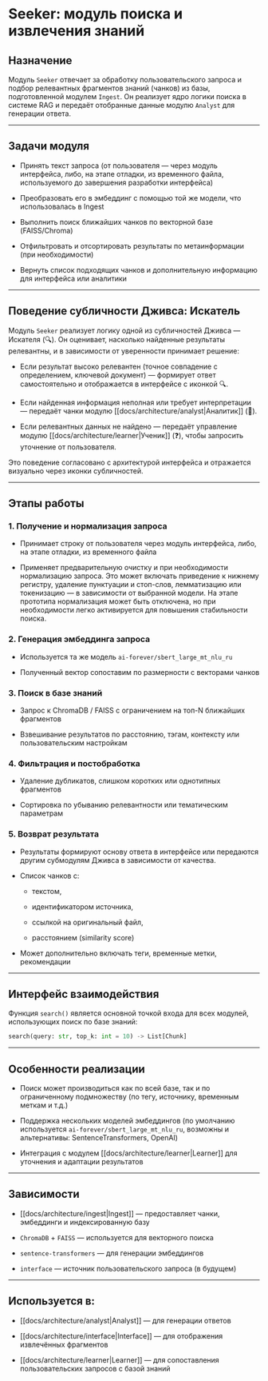 # Seeker: модуль поиска и извлечения знаний

## Назначение

Модуль `Seeker` отвечает за обработку пользовательского запроса и подбор релевантных фрагментов знаний (чанков) из базы, подготовленной модулем `Ingest`. Он реализует ядро логики поиска в системе RAG и передаёт отобранные данные модулю `Analyst` для генерации ответа.

---

## Задачи модуля

- Принять текст запроса (от пользователя — через модуль интерфейса, либо, на этапе отладки, из временного файла, используемого до завершения разработки интерфейса)
    
- Преобразовать его в эмбеддинг с помощью той же модели, что использовалась в Ingest
    
- Выполнить поиск ближайших чанков по векторной базе (FAISS/Chroma)
    
- Отфильтровать и отсортировать результаты по метаинформации (при необходимости)
    
- Вернуть список подходящих чанков и дополнительную информацию для интерфейса или аналитики
    

---

## Поведение субличности Дживса: Искатель

Модуль `Seeker` реализует логику одной из субличностей Дживса — Искателя (🔍). Он оценивает, насколько найденные результаты релевантны, и в зависимости от уверенности принимает решение:

- Если результат высоко релевантен (точное совпадение с определением, ключевой документ) — формирует ответ самостоятельно и отображается в интерфейсе с иконкой 🔍.
    
- Если найденная информация неполная или требует интерпретации — передаёт чанки модулю [[docs/architecture/analyst|Аналитик]] (🧠).
    
- Если релевантных данных не найдено — передаёт управление модулю [[docs/architecture/learner|Ученик]] (❓), чтобы запросить уточнение от пользователя.
    

Это поведение согласовано с архитектурой интерфейса и отражается визуально через иконки субличностей.

---

## Этапы работы

### 1. Получение и нормализация запроса

- Принимает строку от пользователя через модуль интерфейса, либо, на этапе отладки, из временного файла
    
- Применяет предварительную очистку и при необходимости нормализацию запроса. Это может включать приведение к нижнему регистру, удаление пунктуации и стоп-слов, лемматизацию или токенизацию — в зависимости от выбранной модели. На этапе прототипа нормализация может быть отключена, но при необходимости легко активируется для повышения стабильности поиска.
    

### 2. Генерация эмбеддинга запроса

- Используется та же модель `ai-forever/sbert_large_mt_nlu_ru`
    
- Полученный вектор сопоставим по размерности с векторами чанков
    

### 3. Поиск в базе знаний

- Запрос к ChromaDB / FAISS с ограничением на топ-N ближайших фрагментов
    
- Взвешивание результатов по расстоянию, тэгам, контексту или пользовательским настройкам
    

### 4. Фильтрация и постобработка

- Удаление дубликатов, слишком коротких или однотипных фрагментов
    
- Сортировка по убыванию релевантности или тематическим параметрам
    

### 5. Возврат результата

- Результаты формируют основу ответа в интерфейсе или передаются другим субмодулям Дживса в зависимости от качества.
    
- Список чанков с:
    
    - текстом,
        
    - идентификатором источника,
        
    - ссылкой на оригинальный файл,
        
    - расстоянием (similarity score)
        
- Может дополнительно включать теги, временные метки, рекомендации
    

---

## Интерфейс взаимодействия

Функция `search()` является основной точкой входа для всех модулей, использующих поиск по базе знаний:

```python
search(query: str, top_k: int = 10) -> List[Chunk]
```

---

## Особенности реализации

- Поиск может производиться как по всей базе, так и по ограниченному подмножеству (по тегу, источнику, временным меткам и т.д.)
    
- Поддержка нескольких моделей эмбеддингов (по умолчанию используется `ai-forever/sbert_large_mt_nlu_ru`, возможны и альтернативы: SentenceTransformers, OpenAI)
    
- Интеграция с модулем [[docs/architecture/learner|Learner]] для уточнения и адаптации результатов
    

---

## Зависимости

- [[docs/architecture/ingest|Ingest]] — предоставляет чанки, эмбеддинги и индексированную базу
    
- `ChromaDB` + `FAISS` — используется для векторного поиска
    
- `sentence-transformers` — для генерации эмбеддингов
    
- `interface` — источник пользовательского запроса (в будущем)
    

---

## Используется в:

- [[docs/architecture/analyst|Analyst]] — для генерации ответов
    
- [[docs/architecture/interface|Interface]] — для отображения извлечённых фрагментов
    
- [[docs/architecture/learner|Learner]] — для сопоставления пользовательских запросов с базой знаний